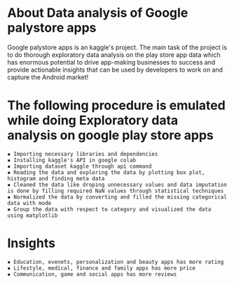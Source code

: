 # About Data analysis of Google palystore apps

Google palystore apps is an kaggle's project. The main task of the project is to do thorough exploratory data analysis on the play store app data which has enormous potential to drive app-making businesses to success and provide actionable insights that can be used by developers to work on and capture the Android market!

# The following procedure is emulated while doing Exploratory data analysis on google play store apps
	▪ Importing necessary libraries and dependencies
	▪ Installing kaggle's API in google colab
	▪ Importing dataset kaggle through api command
	▪ Reading the data and exploring the data by plotting box plot, histogram and finding meta data 
	▪ Cleaned the data like droping unnecessary values and data imputation is done by filling required NaN values through statistical techniques 
	▪ Normalized the data by converting and filled the missing categorical data with mode
	▪ Group the data with respect to category and visualized the data using matplotlib 
	
# Insights 
	▪ Education, evenets, personalization and beauty apps has more rating
	▪ Lifestyle, medical, finance and family apps has more price
  	▪ Communication, game and social apps has more reviews
